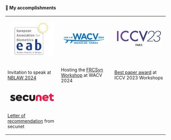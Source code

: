 #### :dart: My accomplishments


<table>
  <tr>
    <td width="33%">
      <div>
        <p align="center"><img src="../assets/img/experiences/eab.png" style="width:90%;height:auto;"></p>
      </div>
    </td>
	<td width="33%">
      <div>
        <p align="center"><img src="../assets/img/experiences/wacv2024.png" style="width:90%;height:auto;"></p>
      </div>
    </td>
    <td width="33%">
      <div>
        <p align="center"><img src="../assets/img/experiences/iccv23.png" style="width:90%;height:auto;"></p>
      </div>
    </td>
  </tr>
  
  <tr>
	  <td width="33%">
		<p>Invitation to speak at <a href="https://eab.org/events/program/331">NBLAW 2024</a></p>
	  </td>
	  <td width="33%">
		<p>Hosting the <a href="https://frcsyn.github.io/WACV2024.html">FRCSyn Workshop</a> at WACV 2024</p>
	  </td>
	  <td width="33%">
		<p><a href="../assets/img/experiences/best.pdf" target="blank">Best paper award</a> at ICCV 2023 Workshops</p>
	  </td>
  </tr>
  
  <tr>
    <td width="33%">
      <div>
        <p align="center"><img src="../assets/img/experiences/secunet.png" style="width:90%;height:auto;"></p>
      </div>
    </td>
	<td width="33%">
      <div>
        <p></p>
      </div>
    </td>
    <td width="33%">
      <div>
        <p></p>
      </div>
    </td>
  </tr>
  
  <tr>
	  <td width="33%">
		<p><a href="../assets/img/experiences/secunet.pdf" target="blank">Letter of recommendation</a> from secunet</p>
	  </td>
	  <td width="33%">
	  </td>
	  <td width="33%">
	  </td>
  </tr>
  
</table>
